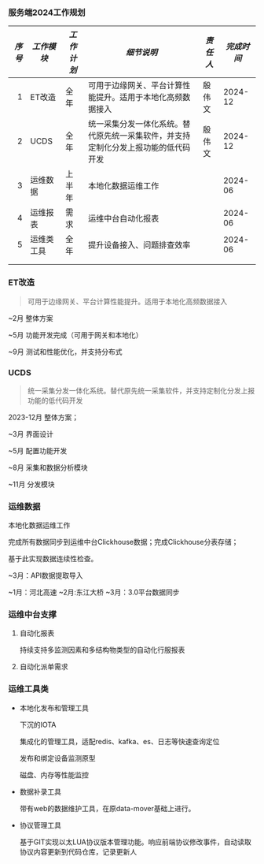 ### 服务端2024工作规划

| ***序号*** | ***工作模块*** | ***工作计划*** | ***细节说明***                                           | ***责任人*** | ***完成时间*** |
| ---------: | ------------------ | ---------------------------- | ------------------------------------------------------------ | ---------------- | ------------------ |
|          1 | ET改造             | 全年                         | 可用于边缘网关、平台计算性能提升。适用于本地化高频数据接入   | 殷伟文           | 2024-12            |
|          2 | UCDS               | 全年                         | 统一采集分发一体化系统。替代原先统一采集软件，并支持定制化分发上报功能的低代码开发 | 殷伟文           | 2024-12            |
| 3 | 运维数据 | 上半年 | 本地化数据运维工作 |  | 2024-06 |
| 4 | 运维报表 | 需求 | 运维中台自动化报表 |  | 2024-06 |
| 5 | 运维类工具 | 全年 | 提升设备接入、问题排查效率 |  | 2024-06 |
|  |  |  |  |  |  |
|  |  |  |  |  |  |

### ET改造

> 可用于边缘网关、平台计算性能提升。适用于本地化高频数据接入

~2月 整体方案

~5月 功能开发完成（可用于网关和本地化）

~9月 测试和性能优化，并支持分布式



### UCDS

> 统一采集分发一体化系统。替代原先统一采集软件，并支持定制化分发上报功能的低代码开发

2023-12月 整体方案；

~3月 界面设计

~5月 配置功能开发

~8月 采集和数据分析模块

~11月 分发模块



### 运维数据

本地化数据运维工作

完成所有数据同步到运维中台Clickhouse数据；完成Clickhouse分表存储；

基于此实现数据连续性检查。

~3月：API数据提取导入

~1月：河北高速 ~2月:东江大桥 ~3月：3.0平台数据同步



### 运维中台支撑

1. 自动化报表

   持续支持多监测因素和多结构物类型的自动化行服报表  

2. 自动化派单需求



### 运维工具类

+ 本地化发布和管理工具

  下沉的IOTA

  集成化的管理工具，适配redis、kafka、es、日志等快速查询定位

  发布和绑定设备监测原型

  磁盘、内存等性能监控

+ 数据补录工具

  带有web的数据维护工具，在原data-mover基础上进行。

+ 协议管理工具

  基于GIT实现以太LUA协议版本管理功能。响应前端协议修改事件，自动读取协议内容更新到代码仓库，记录更新人


